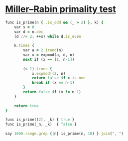 [1]: http://rosettacode.org/wiki/Miller–Rabin_primality_test

# [Miller–Rabin primality test][1]

```ruby
func is_prime(n { .is_odd && (_ > 2) }, k) {
    var s = 0
    var d = n.dec
    (d //= 2; ++s) while d.is_even
 
    k.times {
        var a = 2.irand(n)
        var x = expmod(a, d, n)
        next if (x ~~ [1, n-1])
 
        (s-1).times {
            x.expmod!(2, n)
            return false if x.is_one
            break if (x == n-1)
        }
        return false if (x != n-1)
    }
 
    return true
}
 
func is_prime((2), _k) { true }
func is_prime(_n, _k)  { false }
 
say 1000.range.grep {|n| is_prime(n, 10) }.join(", ")
```